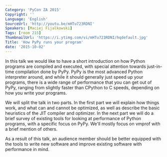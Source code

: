 ```yaml
---
Category: 'PyCon ZA 2015'
Copyright: ''
Language: 'English'
SourceUrl: 'http://youtu.be/mHTu723RDNI'
Speakers: [Maciej Fijalkowski]
Tags: [room 215]
ThumbnailUrl: 'https://i.ytimg.com/vi/mHTu723RDNI/hqdefault.jpg'
Title: 'How PyPy runs your program'
date: '2015-10-02'
---
```

In this talk we would like to have a short introduction on how Python
programs are compiled and executed, with special attention towards
just-in-time compilation done by PyPy. PyPy is the most advanced Python
interpreter around, and while it should generally just speed up your programs,
there is a wide range of performance that you can get out of PyPy, ranging from
slightly faster than CPython to C speeds, depending on how you write your
programs.

We will split the talk in two parts. In the first part we will explain
how things work, and what can and cannot be optimized, as well as describe
the basic heuristics of the JIT compiler and optimizer. In the next part we will
do a brief survey of existing tools for looking at performance of Python programs,
with a specific focus on PyPy. We'll mostly focus on vmprof with a brief mention of others.

As a result of this talk, an audience member should be better equipped with
the tools to write new software and improve existing software with performance
in mind.
